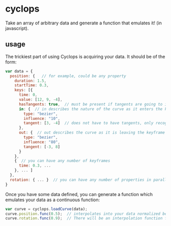 # cyclops

Take an array of arbitrary data and generate a function that emulates it! (in javascript).

## usage

The trickiest part of using Cyclops is acquiring your data.  It should be of the form:

```js
var data = {
  position: {   // for example, could be any property
    duration: 1.5,
    startTime: 0.3,
    keys: [{
      time: 0,
      value: [12, 9, -4],
      hasTangents: true,  // must be present if tangents are going to inform the curve generation.
      in: {  // in describes the nature of the curve as it enters the keyframe.
        type: "bezier",
        influence: "10",
        tangent: [3, -4]  // does not have to have tangents, only recognized if "hasTangents" is true
      },
      out: {  // out describes the curve as it is leaving the keyframe
        type: "bezier",
        influence: "80",
        tangent: [-3, 8] 
      }
    },
    {  // you can have any number of keyframes
      time: 0.3, ... 
    }, ... ]
  },
  rotation: { ... }  // you can have any number of properties in parallel, all with the same format
}
```

Once you have some data defined, you can generate a function which emulates your data as a continuous function:


```js
var curve = cyclops.loadCurve(data);
curve.position.func(0.5);  // interpolates into your data normalized between 0 and 1
curve.rotation.func(0.9);  // There will be an interpolation function for each property in the original data
```

